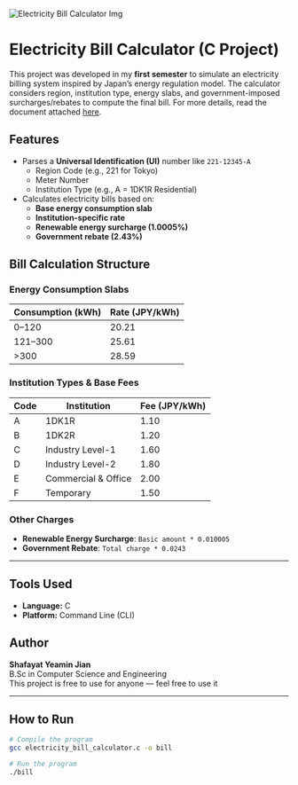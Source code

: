 ![Electricity Bill Calculator Img](https://github.com/user-attachments/assets/feff6012-bcd8-4cf3-a488-074a05f350de)

# Electricity Bill Calculator (C Project)

This project was developed in my **first semester** to simulate an electricity billing system inspired by Japan’s energy regulation model. The calculator considers region, institution type, energy slabs, and government-imposed surcharges/rebates to compute the final bill. For more details, read the document attached [here](https://github.com/Jian-blue/Electricity_Bill_Calculator_C-Project/blob/main/Documentation.docx).

## Features

- Parses a **Universal Identification (UI)** number like `221-12345-A`
  - Region Code (e.g., 221 for Tokyo)
  - Meter Number
  - Institution Type (e.g., A = 1DK1R Residential)
- Calculates electricity bills based on:
  - **Base energy consumption slab**
  - **Institution-specific rate**
  - **Renewable energy surcharge (1.0005%)**
  - **Government rebate (2.43%)**

## Bill Calculation Structure

### Energy Consumption Slabs

| Consumption (kWh) | Rate (JPY/kWh) |
|-------------------|----------------|
| 0–120             | 20.21          |
| 121–300           | 25.61          |
| >300              | 28.59          |

### Institution Types & Base Fees

| Code | Institution         | Fee (JPY/kWh) |
|------|---------------------|---------------|
| A    | 1DK1R               | 1.10          |
| B    | 1DK2R               | 1.20          |
| C    | Industry Level-1    | 1.60          |
| D    | Industry Level-2    | 1.80          |
| E    | Commercial & Office | 2.00          |
| F    | Temporary           | 1.50          |

### Other Charges

- **Renewable Energy Surcharge**: `Basic amount * 0.010005`
- **Government Rebate**: `Total charge * 0.0243`

---

## Tools Used

- **Language:** C
- **Platform:** Command Line (CLI)

## Author  

**Shafayat Yeamin Jian**  
B.Sc in Computer Science and Engineering  
This project is free to use for anyone — feel free to use it  

---

## How to Run

```bash
# Compile the program
gcc electricity_bill_calculator.c -o bill

# Run the program
./bill
